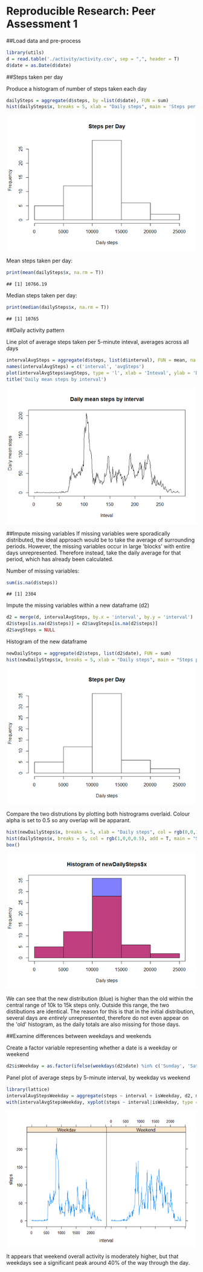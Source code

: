 # Reproducible Research: Peer Assessment 1




##Load data and pre-process

```r
library(utils)
d = read.table('./activity/activity.csv', sep = ",", header = T)
d$date = as.Date(d$date)
```

##Steps taken per day

Produce a histogram of number of steps taken each day

```r
dailySteps = aggregate(d$steps, by =list(d$date), FUN = sum)
hist(dailySteps$x, breaks = 5, xlab = "Daily steps", main = 'Steps per Day')
```

![](PA1_template_files/figure-html/unnamed-chunk-2-1.png)<!-- -->

Mean steps taken per day:

```r
print(mean(dailySteps$x, na.rm = T))
```

```
## [1] 10766.19
```

Median steps taken per day:

```r
print(median(dailySteps$x, na.rm = T))
```

```
## [1] 10765
```


##Daily activity pattern

Line plot of average steps taken per 5-minute inteval, averages across all days


```r
intervalAvgSteps = aggregate(d$steps, list(d$interval), FUN = mean, na.rm = T)
names(intervalAvgSteps) = c('interval', 'avgSteps')
plot(intervalAvgSteps$avgSteps, type = 'l', xlab = 'Inteval', ylab = 'Daily mean steps')
title('Daily mean steps by interval')
```

![](PA1_template_files/figure-html/unnamed-chunk-5-1.png)<!-- -->

##Impute missing variables
If missing variables were sporadically distributed, the ideal approach would be to take the average of surrounding periods. However, the missing variables occur in large 'blocks' with entire days unrepresented. Therefore instead, take the daily average for that period, which has already been calculated.

Number of missing variables:

```r
sum(is.na(d$steps))
```

```
## [1] 2304
```

Impute the missing variables within a new dataframe (d2)

```r
d2 = merge(d, intervalAvgSteps, by.x = 'interval', by.y = 'interval')
d2$steps[is.na(d2$steps)] = d2$avgSteps[is.na(d2$steps)]
d2$avgSteps = NULL
```

Histogram of the new dataframe

```r
newDailySteps = aggregate(d2$steps, list(d2$date), FUN = sum)
hist(newDailySteps$x, breaks = 5, xlab = "Daily steps", main = "Steps per Day")
```

![](PA1_template_files/figure-html/unnamed-chunk-8-1.png)<!-- -->

Compare the two distrutions by plotting both histrograms overlaid.
Colour alpha is set to 0.5 so any overlap will be apparant. 

```r
hist(newDailySteps$x, breaks = 5, xlab = "Daily steps", col = rgb(0,0,1,0.5))
hist(dailySteps$x, breaks = 5, col = rgb(1,0,0,0.5), add = T, main = "Steps per Day")
box()
```

![](PA1_template_files/figure-html/unnamed-chunk-9-1.png)<!-- -->

We can see that the new distribution (blue) is higher than the old within the central range of 10k to 15k steps only. Outside this range, the two distibutions are identical. The reason for this is that in the initial distribution, several days are *entirely* unrepresented, therefore do not even appear on the 'old' histogram, as the daily totals are also missing for those days.


##Examine differences between weekdays and weekends

Create a factor variable representing whether a date is a weekday or weekend

```r
d2$isWeekday = as.factor(ifelse(weekdays(d2$date) %in% c('Sunday', 'Saturday'), 'Weekend', 'Weekday'))
```

Panel plot of average steps by 5-minute interval, by weekday vs weekend

```r
library(lattice)
intervalAvgStepsWeekday = aggregate(steps ~ interval + isWeekday, d2, mean)
with(intervalAvgStepsWeekday, xyplot(steps ~ interval|isWeekday, type = 'l'))
```

![](PA1_template_files/figure-html/unnamed-chunk-11-1.png)<!-- -->


It appears that weekend overall activity is moderately higher, but that weekdays see a significant peak around 40% of the way through the day.
